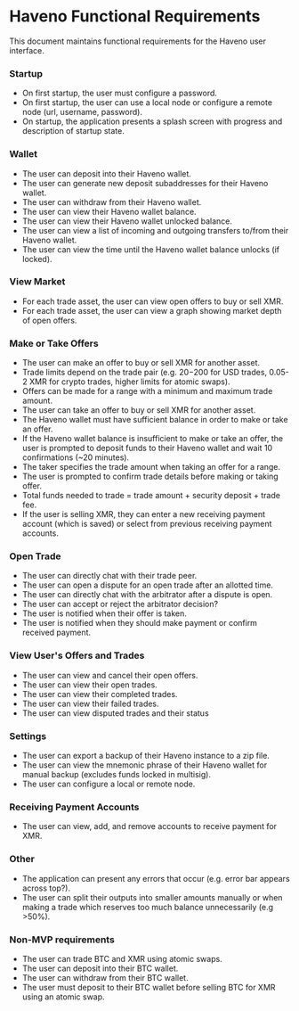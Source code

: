 # Haveno Functional Requirements

This document maintains functional requirements for the Haveno user interface.

### Startup
- On first startup, the user must configure a password.
- On first startup, the user can use a local node or configure a remote node (url, username, password).
- On startup, the application presents a splash screen with progress and description of startup state.

### Wallet
- The user can deposit into their Haveno wallet.
- The user can generate new deposit subaddresses for their Haveno wallet.
- The user can withdraw from their Haveno wallet.
- The user can view their Haveno wallet balance.
- The user can view their Haveno wallet unlocked balance.
- The user can view a list of incoming and outgoing transfers to/from their Haveno wallet.
- The user can view the time until the Haveno wallet balance unlocks (if locked).

### View Market
- For each trade asset, the user can view open offers to buy or sell XMR.
- For each trade asset, the user can view a graph showing market depth of open offers.

### Make or Take Offers
- The user can make an offer to buy or sell XMR for another asset.
- Trade limits depend on the trade pair (e.g. $20-$200 for USD trades, 0.05-2 XMR for crypto trades, higher limits for atomic swaps).
- Offers can be made for a range with a minimum and maximum trade amount.
- The user can take an offer to buy or sell XMR for another asset.
- The Haveno wallet must have sufficient balance in order to make or take an offer.
- If the Haveno wallet balance is insufficient to make or take an offer, the user is prompted to deposit funds to their Haveno wallet and wait 10 confirmations (~20 minutes).
- The taker specifies the trade amount when taking an offer for a range.
- The user is prompted to confirm trade details before making or taking offer.
- Total funds needed to trade = trade amount + security deposit + trade fee.
- If the user is selling XMR, they can enter a new receiving payment account (which is saved) or select from previous receiving payment accounts.

### Open Trade
- The user can directly chat with their trade peer.
- The user can open a dispute for an open trade after an allotted time.
- The user can directly chat with the arbitrator after a dispute is open.
- The user can accept or reject the arbitrator decision?
- The user is notified when their offer is taken.
- The user is notified when they should make payment or confirm received payment.

### View User's Offers and Trades
- The user can view and cancel their open offers.
- The user can view their open trades.
- The user can view their completed trades.
- The user can view their failed trades.
- The user can view disputed trades and their status

### Settings
- The user can export a backup of their Haveno instance to a zip file.
- The user can view the mnemonic phrase of their Haveno wallet for manual backup (excludes funds locked in multisig).
- The user can configure a local or remote node.

### Receiving Payment Accounts
- The user can view, add, and remove accounts to receive payment for XMR.

### Other
- The application can present any errors that occur (e.g. error bar appears across top?).
- The user can split their outputs into smaller amounts manually or when making a trade which reserves too much balance unnecessarily (e.g >50%).

### Non-MVP requirements
- The user can trade BTC and XMR using atomic swaps.
- The user can deposit into their BTC wallet.
- The user can withdraw from their BTC wallet.
- The user must deposit to their BTC wallet before selling BTC for XMR using an atomic swap.
